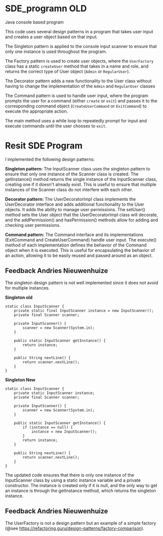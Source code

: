# SDE_programn OLD
Java console based program

This code uses several design patterns in a program that takes user input and creates a user object based on that input. 

The Singleton pattern is applied to the console input scanner to ensure that only one instance is used throughout the program. 

The Factory pattern is used to create user objects, where the `UserFactory` class has a static `createUser` method that takes in a name and role, and returns the correct type of User object (`Admin` or `RegularUser`). 

The Decorator pattern adds a new functionality to the User class without having to change the implementation of the `Admin` and `RegularUser` classes

The Command pattern is used to handle user input, where the program prompts the user for a command (either `create` or `exit`) and passes it to the corresponding command object (`CreateUserCommand` or `ExitCommand`) to execute the appropriate action. 

The main method uses a while loop to repeatedly prompt for input and execute commands until the user chooses to `exit`. 

# Resit SDE Program

I implemented the following design patterns:

**Singleton pattern:** The InputScanner class uses the singleton pattern to ensure that only one instance of the Scanner class is created. The getInstance() method returns the single instance of the InputScanner class, creating one if it doesn't already exist. This is useful to ensure that multiple instances of the Scanner class do not interfere with each other.

**Decorator pattern:**
The UserDecoratorImpl class implements the UserDecorator interface and adds additional functionality to the User objects. It adds the ability to manage user permissions. The setUser() method sets the User object that the UserDecoratorImpl class will decorate, and the addPermission() and hasPermission() methods allow for adding and checking user permissions.

**Command pattern:**
The Command interface and its implementations (ExitCommand and CreateUserCommand) handle user input. The execute() method of each implementation defines the behavior of the Command object when it is executed. This is useful for encapsulating the behavior of an action, allowing it to be easily reused and passed around as an object.

## Feedback Andries Nieuwenhuize ##
The singleton design pattern is not well implemented since it does not avoid for multiple instances.

**Singleton old**

    static class InputScanner {
        private static final InputScanner instance = new InputScanner();
        private final Scanner scanner;

        private InputScanner() {
            scanner = new Scanner(System.in);
        }

        public static InputScanner getInstance() {
            return instance;
        }

        public String nextLine() {
            return scanner.nextLine();
        }
    }
**Singleton New**

    static class InputScanner {
        private static InputScanner instance;
        private final Scanner scanner;

        private InputScanner() {
            scanner = new Scanner(System.in);
        }

        public static InputScanner getInstance() {
            if (instance == null) {
                instance = new InputScanner();
            }
            return instance;
        }

        public String nextLine() {
            return scanner.nextLine();
        }
    }

The updated code ensures that there is only one instance of the InputScanner class by using a static instance variable and a private constructor. The instance is created only if it is null, and the only way to get an instance is through the getInstance method, which returns the singleton instance.

## Feedback Andries Nieuwenhuize ##
The UserFactory is not a design pattern but an example of a simple factory (@see https://refactoring.guru/design-patterns/factory-comparison).
